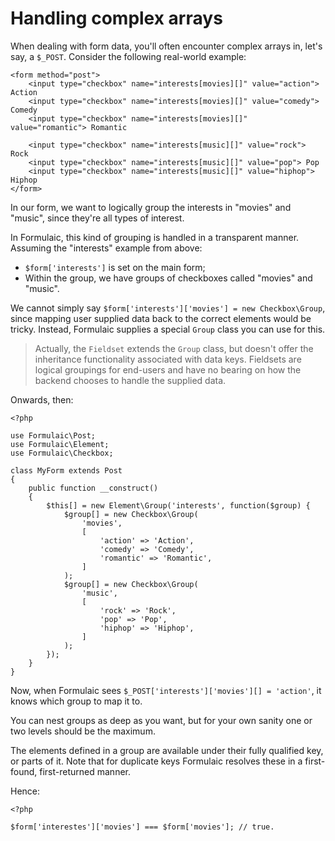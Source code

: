 # Handling complex arrays

When dealing with form data, you'll often encounter complex arrays in, let's
say, a `$_POST`. Consider the following real-world example:

    <form method="post">
        <input type="checkbox" name="interests[movies][]" value="action"> Action
        <input type="checkbox" name="interests[movies][]" value="comedy"> Comedy
        <input type="checkbox" name="interests[movies][]" value="romantic"> Romantic

        <input type="checkbox" name="interests[music][]" value="rock"> Rock
        <input type="checkbox" name="interests[music][]" value="pop"> Pop
        <input type="checkbox" name="interests[music][]" value="hiphop"> Hiphop
    </form>

In our form, we want to logically group the interests in "movies" and "music",
since they're all types of interest.

In Formulaic, this kind of grouping is handled in a transparent manner. Assuming
the "interests" example from above:

- `$form['interests']` is set on the main form;
- Within the group, we have groups of checkboxes called "movies" and "music".

We cannot simply say `$form['interests']['movies'] = new Checkbox\Group`,
since mapping user supplied data back to the correct elements would be tricky.
Instead, Formulaic supplies a special `Group` class you can use for this.

> Actually, the `Fieldset` extends the `Group` class, but doesn't offer the
> inheritance functionality associated with data keys. Fieldsets are logical
> groupings for end-users and have no bearing on how the backend chooses to
> handle the supplied data.

Onwards, then:

    <?php

    use Formulaic\Post;
    use Formulaic\Element;
    use Formulaic\Checkbox;

    class MyForm extends Post
    {
        public function __construct()
        {
            $this[] = new Element\Group('interests', function($group) {
                $group[] = new Checkbox\Group(
                    'movies',
                    [
                        'action' => 'Action',
                        'comedy' => 'Comedy',
                        'romantic' => 'Romantic',
                    ]
                );
                $group[] = new Checkbox\Group(
                    'music',
                    [
                        'rock' => 'Rock',
                        'pop' => 'Pop',
                        'hiphop' => 'Hiphop',
                    ]
                );
            });
        }
    }

Now, when Formulaic sees `$_POST['interests']['movies'][] = 'action'`, it
knows which group to map it to.

You can nest groups as deep as you want, but for your own sanity one or two
levels should be the maximum.

The elements defined in a group are available under their fully qualified key,
or parts of it. Note that for duplicate keys Formulaic resolves these in a
first-found, first-returned manner.

Hence:

    <?php

    $form['interestes']['movies'] === $form['movies']; // true.

